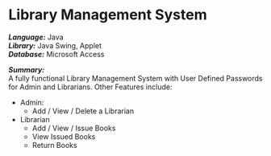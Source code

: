 # Library Management System

***Language:*** Java <br />
***Library:*** Java Swing, Applet <br />
***Database:*** Microsoft Access

***Summary:*** <br />
A fully functional Library Management System with User Defined Passwords for Admin and Librarians. Other Features include: <br />
 - Admin:
   - Add / View / Delete a Librarian
 - Librarian
   - Add / View / Issue Books
   - View Issued Books
   - Return Books

